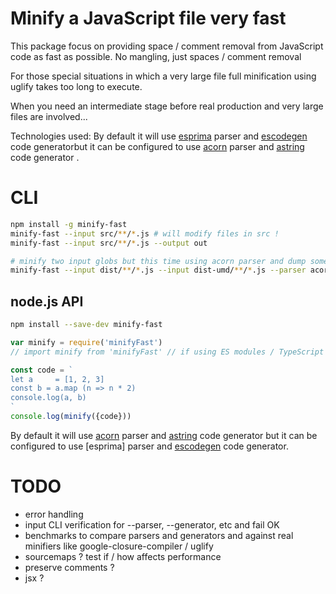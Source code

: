 # Minify a JavaScript file very fast

This package focus on providing space / comment removal from JavaScript code as fast as possible. No mangling, just spaces / comment removal

For those special situations in which a very large file full minification using uglify takes too long to execute. 

When you need an intermediate stage before real production and very large files are involved...


Technologies used: By default it will use [esprima](http://esprima.readthedocs.io) parser and [escodegen](https://github.com/estools/estraverse) code generatorbut it can be configured to use [acorn](https://github.com/acornjs/acorn/) parser and [astring](https://github.com/davidbonnet/astring) code generator  . 

# CLI 

```sh
npm install -g minify-fast
minify-fast --input src/**/*.js # will modify files in src !
minify-fast --input src/**/*.js --output out

# minify two input globs but this time using acorn parser and dump some debug information: 
minify-fast --input dist/**/*.js --input dist-umd/**/*.js --parser acorn --generator astring --debug
```

## node.js API

```sh
npm install --save-dev minify-fast
```

```js
var minify = require('minifyFast')
// import minify from 'minifyFast' // if using ES modules / TypeScript

const code = `
let a     = [1, 2, 3]
const b = a.map (n => n * 2)
console.log(a, b) 
`
console.log(minify({code}))
```

By default it will use [acorn](https://github.com/acornjs/acorn/) parser and [astring](https://github.com/davidbonnet/astring) code generator but it can be configured to use [esprima] parser and [escodegen](https://github.com/estools/estraverse) code generator. 


# TODO
 * error handling
 * input CLI verification for --parser, --generator, etc and fail OK
 * benchmarks to compare parsers and generators and against real minifiers like google-closure-compiler / uglify
 * sourcemaps ? test if / how affects performance
 * preserve comments ? 
 * jsx ? 